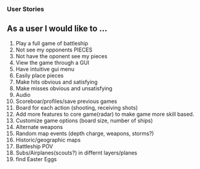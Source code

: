 ### User Stories
## As a user I would like to ...
  1. Play a full game of battleship
  2. Not see my opponents PIECES
  3. Not have the oponent see my pieces
  4. View the game through a GUI
  5. Have intuitive gui menu
  6. Easily place pieces
  7. Make hits obvious and satisfying
  8. Make misses obvious and unsatisfying
  9. Audio
  10. Scoreboar/profiles/save previous games
  11. Board for each action (shooting, receiving shots)
  12. Add more features to core game(radar) to make game more skill based.
  13. Customize game options (board size, number of ships)
  14. Alternate weapons
  15. Random map events (depth charge, weapons, storms?)
  16. Historic/geographic maps
  17. Battleship POV
  18. Subs/Airplanes(scouts?) in differnt layers/planes
  19. find Easter Eggs
